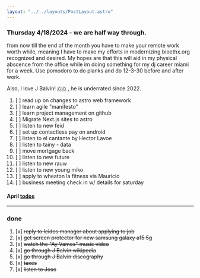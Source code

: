 ```yaml
---
layout: "../../layouts/PostLayout.astro"
---
```


### Thursday 4/18/2024 - we are half way through.
from now till the end of the month you have to make your remote work worth while,
meaning I have to make my efforts in modernizing bioethx.org recognized and desired.
My hopes are that this will aid in my physical abscence from the office while im doing something for my dj career miami for a week.
Use pomodoro to do planks and do 12-3-30 before and after work.

Also, I love J Balvin! 🇨🇴
, he is underrated since 2022.

1. [ ] read up on changes to astro web framework
2. [ ] learn agile "manifesto"
3. [ ] learn project management on github
4. [ ] Migrate Next.js sites to astro
5. [ ] listen to new feid
6. [ ] set up contactless pay on android
7. [ ] listen to el cantante by Hector Lavoe
8. [ ] listen to tainy - data
9. [ ] move mortgage back
10. [ ] listen to new future
11. [ ] listen to new rauw
12. [ ] listen to new young miko
13. [ ] apply to wheaton la fitness via Mauricio
14. [ ] business meeting check in w/ details for saturday 

#### April [todos](/posts/april)

---
### done
1. [x] ~~reply to leidos manager about applying to job~~
2. [x] ~~get screen protector for new samsung galaxy a15 5g~~
3. [x] ~~watch the "Ay Vamos" music video~~
4. [x] ~~go through J Balvin wikipedia~~
5. [x] ~~go through J Balvin discography~~
6. [x] ~~taxes~~
7. [x] ~~listen to Jose~~
